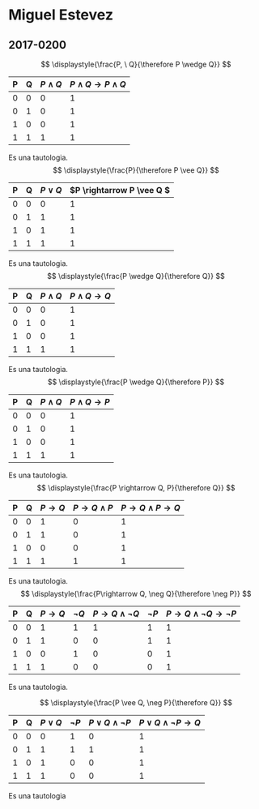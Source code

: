 # Miguel Estevez

## 2017-0200



$$
\displaystyle{\frac{P, \ Q}{\therefore P \wedge Q}}
$$

| P    | Q    | $P \wedge Q$ | $P \wedge Q \rightarrow P \wedge Q$ |
| ---- | ---- | ------------ | ----------------------------------- |
| 0    | 0    | 0            | 1                                   |
| 0    | 1    | 0            | 1                                   |
| 1    | 0    | 0            | 1                                   |
| 1    | 1    | 1            | 1                                   |

Es una tautologia.
$$
\displaystyle{\frac{P}{\therefore P \vee Q}}
$$

| P    | Q    | $P \vee Q$ | $P \rightarrow P \vee Q $ |
| ---- | ---- | ---------- | ------------------------- |
| 0    | 0    | 0          | 1                         |
| 0    | 1    | 1          | 1                         |
| 1    | 0    | 1          | 1                         |
| 1    | 1    | 1          | 1                         |

Es una tautologia.
$$
\displaystyle{\frac{P \wedge Q}{\therefore Q}}
$$

| P    | Q    | $P \wedge Q$ | $P \wedge Q \rightarrow Q$ |
| ---- | ---- | ------------ | -------------------------- |
| 0    | 0    | 0            | 1                          |
| 0    | 1    | 0            | 1                          |
| 1    | 0    | 0            | 1                          |
| 1    | 1    | 1            | 1                          |

Es una tautologia.
$$
\displaystyle{\frac{P \wedge Q}{\therefore P}}
$$

| P    | Q    | $P \wedge Q$ | $P \wedge Q \rightarrow P$ |
| ---- | ---- | ------------ | -------------------------- |
| 0    | 0    | 0            | 1                          |
| 0    | 1    | 0            | 1                          |
| 1    | 0    | 0            | 1                          |
| 1    | 1    | 1            | 1                          |

Es una tautologia.
$$
\displaystyle{\frac{P \rightarrow Q, P}{\therefore Q}}
$$

| P    | Q    | $P \rightarrow Q$ | $P \rightarrow Q \wedge P$ | $P \rightarrow Q \wedge P \rightarrow Q$ |
| ---- | ---- | ----------------- | -------------------------- | ---------------------------------------- |
| 0    | 0    | 1                 | 0                          | 1                                        |
| 0    | 1    | 1                 | 0                          | 1                                        |
| 1    | 0    | 0                 | 0                          | 1                                        |
| 1    | 1    | 1                 | 1                          | 1                                        |

Es una tautologia.
$$
\displaystyle{\frac{P\rightarrow Q, \neg Q}{\therefore \neg P}}
$$

| P    | Q    | $P \rightarrow Q$ | $\neg Q$ | $P \rightarrow Q \wedge \neg Q$ | $\neg P$ | $P \rightarrow Q \wedge \neg Q \rightarrow \neg P$ |
| ---- | ---- | ----------------- | -------- | ------------------------------- | -------- | -------------------------------------------------- |
| 0    | 0    | 1                 | 1        | 1                               | 1        | 1                                                  |
| 0    | 1    | 1                 | 0        | 0                               | 1        | 1                                                  |
| 1    | 0    | 0                 | 1        | 0                               | 0        | 1                                                  |
| 1    | 1    | 1                 | 0        | 0                               | 0        | 1                                                  |

Es una tautologia.

$$
\displaystyle{\frac{P \vee Q, \neg P}{\therefore Q}}
$$



| P    | Q    | $P \vee Q$ | $\neg P$ | $P \vee Q \wedge \neg P$ | $P \vee Q \wedge \neg P \rightarrow Q$ |
| ---- | ---- | ---------- | -------- | ------------------------ | -------------------------------------- |
| 0    | 0    | 0          | 1        | 0                        | 1                                      |
| 0    | 1    | 1          | 1        | 1                        | 1                                      |
| 1    | 0    | 1          | 0        | 0                        | 1                                      |
| 1    | 1    | 1          | 0        | 0                        | 1                                      |

Es una tautologia